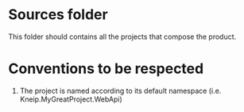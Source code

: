 # Sources folder

This folder should contains all the projects that compose the product.

# Conventions to be respected

1. The project is named according to its default namespace (i.e. Kneip.MyGreatProject.WebApi)
